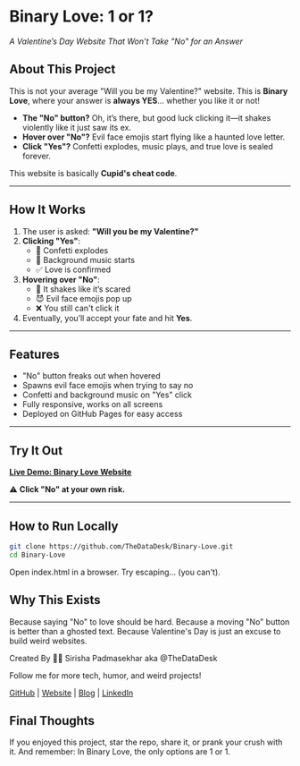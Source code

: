 # Binary Love: 1 or 1?
_A Valentine’s Day Website That Won’t Take "No" for an Answer_

## About This Project
This is not your average "Will you be my Valentine?" website. This is **Binary Love**, where your answer is **always YES**... whether you like it or not!  

- **The "No" button?** Oh, it’s there, but good luck clicking it—it shakes violently like it just saw its ex.  
- **Hover over "No"?** Evil face emojis start flying like a haunted love letter.  
- **Click "Yes"?** Confetti explodes, music plays, and true love is sealed forever.  

This website is basically **Cupid's cheat code**.

---

## How It Works
1. The user is asked: **"Will you be my Valentine?"**
2. **Clicking "Yes"**:
   - 🎊 Confetti explodes
   - 🎵 Background music starts
   - ✅ Love is confirmed
3. **Hovering over "No"**:
   - 🫨 It shakes like it’s scared
   - 😈 Evil face emojis pop up
   - ❌ You still can't click it
4. Eventually, you’ll accept your fate and hit **Yes**.

---

## Features
- "No" button freaks out when hovered  
- Spawns evil face emojis when trying to say no  
- Confetti and background music on "Yes" click  
- Fully responsive, works on all screens  
- Deployed on GitHub Pages for easy access  

---

## Try It Out
[**Live Demo: Binary Love Website**](https://TheDataDesk.github.io/Binary-Love/)  

⚠️ **Click "No" at your own risk.**

---

## How to Run Locally
```sh
git clone https://github.com/TheDataDesk/Binary-Love.git
cd Binary-Love
```

Open index.html in a browser.
Try escaping... (you can't).

## Why This Exists
Because saying "No" to love should be hard.
Because a moving "No" button is better than a ghosted text.
Because Valentine's Day is just an excuse to build weird websites.

Created By
👩‍💻 Sirisha Padmasekhar aka @TheDataDesk

Follow me for more tech, humor, and weird projects!

[GitHub](https://github.com/TheDataDesk) | [Website](https://thedatadesk.github.io/sirishaportfolio/) | [Blog](https://medium.com/@sirishapadmasekhar) | [LinkedIn](https://www.linkedin.com/in/sirishajp/)

## Final Thoughts
If you enjoyed this project, star the repo, share it, or prank your crush with it.
And remember: In Binary Love, the only options are 1 or 1.

